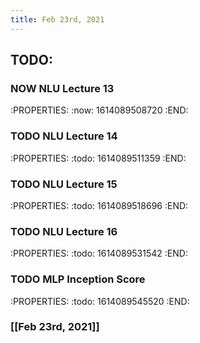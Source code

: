 ```yaml
---
title: Feb 23rd, 2021
---
```


## TODO:
### NOW NLU Lecture 13 
:PROPERTIES:
:now: 1614089508720
:END:
### TODO NLU Lecture 14
:PROPERTIES:
:todo: 1614089511359
:END:
### TODO NLU Lecture 15
:PROPERTIES:
:todo: 1614089518696
:END:
### TODO NLU Lecture 16
:PROPERTIES:
:todo: 1614089531542
:END:
### TODO MLP Inception Score
:PROPERTIES:
:todo: 1614089545520
:END:
### [[Feb 23rd, 2021]]
